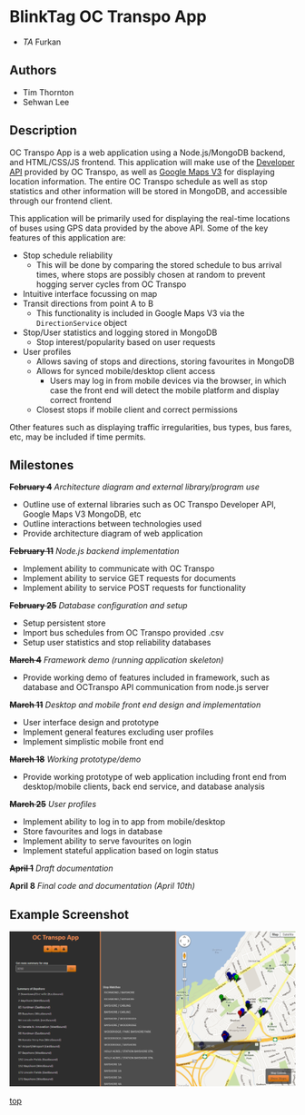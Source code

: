 BlinkTag OC Transpo App
=======================
* *TA* Furkan

Authors
-------
* Tim Thornton
* Sehwan Lee

Description
-----------
OC Transpo App is a web application using a Node.js/MongoDB backend, and HTML/CSS/JS frontend. This application will make use of the [Developer API](http://www.octranspo1.com/developers/documentation/) provided by OC Transpo, as well as [Google Maps V3](https://developers.google.com/maps/documentation/javascript/reference/) for displaying location information. The entire OC Transpo schedule as well as stop statistics and other information will be stored in MongoDB, and accessible through our frontend client.

This application will be primarily used for displaying the real-time locations of buses using GPS data provided by the above API. Some of the key features of this application are:
* Stop schedule reliability
    * This will be done by comparing the stored schedule to bus arrival times, where stops are possibly chosen at random to prevent hogging server cycles from OC Transpo
* Intuitive interface focussing on map
* Transit directions from point A to B
	* This functionality is included in Google Maps V3 via the `DirectionService` object
* Stop/User statistics and logging stored in MongoDB
	* Stop interest/popularity based on user requests
* User profiles
	* Allows saving of stops and directions, storing favourites in MongoDB
	* Allows for synced mobile/desktop client access
		* Users may log in from mobile devices via the browser, in which case the front end will detect the mobile platform and display correct frontend
	* Closest stops if mobile client and correct permissions

Other features such as displaying traffic irregularities, bus types, bus fares, etc, may be included if time permits.

Milestones
----------

~~**February 4**~~
*Architecture diagram and external library/program use*
* Outline use of external libraries such as OC Transpo Developer API, Google Maps V3 MongoDB, etc
* Outline interactions between technologies used
* Provide architecture diagram of web application

~~**February 11**~~
*Node.js backend implementation*
* Implement ability to communicate with OC Transpo
* Implement ability to service GET requests for documents
* Implement ability to service POST requests for functionality

~~**February 25**~~
*Database configuration and setup*
* Setup persistent store
* Import bus schedules from OC Transpo provided .csv
* Setup user statistics and stop reliability databases

~~**March 4**~~
*Framework demo (running application skeleton)*
* Provide working demo of features included in framework, such as database and OCTranspo API communication from node.js server

~~**March 11**~~
*Desktop and mobile front end design and implementation*
* User interface design and prototype
* Implement general features excluding user profiles
* Implement simplistic mobile front end

~~**March 18**~~
*Working prototype/demo*
* Provide working prototype of web application including front end from desktop/mobile clients, back end service, and database analysis

~~**March 25**~~
*User profiles*
* Implement ability to log in to app from mobile/desktop
* Store favourites and logs in database
* Implement ability to serve favourites on login
* Implement stateful application based on login status

~~**April 1**~~
*Draft documentation*

**April 8**
*Final code and documentation (April 10th)*

Example Screenshot
------------------

![Searching for Bayshore stations](/Images/ocApp.png "Searching for Bayshore stations")

[top](#blinktag-oc-transpo-app)

